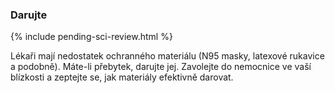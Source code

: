 ### Darujte

{% include pending-sci-review.html %}

Lékaři mají nedostatek ochranného materiálu (N95 masky, latexové rukavice a podobně). Máte-li přebytek, darujte jej. Zavolejte do nemocnice ve vaší blízkosti a zeptejte se, jak materiály efektivně darovat.

